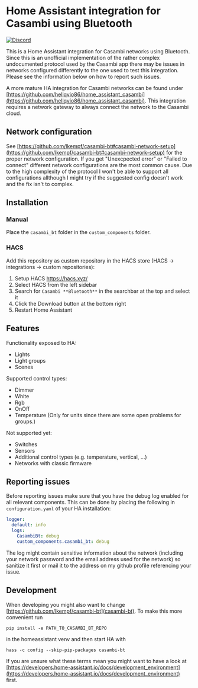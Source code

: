 # Home Assistant integration for Casambi using Bluetooth

[![Discord](https://img.shields.io/discord/1186445089317326888)](https://discord.gg/jgZVugfx)

This is a Home Assistant integration for Casambi networks using Bluetooth. Since this is an unofficial implementation of the rather complex undocumented protocol used by the Casambi app there may be issues in networks configured differently to the one used to test this integration.
Please see the information below on how to report such issues.

A more mature HA integration for Casambi networks can be found under [https://github.com/hellqvio86/home_assistant_casambi](https://github.com/hellqvio86/home_assistant_casambi). This integration requires a network gateway to always connect the network to the Casambi cloud.

## Network configuration

See [https://github.com/lkempf/casambi-bt#casambi-network-setup](https://github.com/lkempf/casambi-bt#casambi-network-setup) for the proper network configuration. If you get "Unexcpected error" or "Failed to connect" different network configurations are the most common cause. Due to the high complexity of the protocol I won't be able to support all configurations allthough I might try if the suggested config doesn't work and the fix isn't to complex.

## Installation

### Manual

Place the `casambi_bt` folder in the `custom_components` folder.

### HACS

Add this repository as custom repository in the HACS store (HACS -> integrations -> custom repositories):

1. Setup HACS https://hacs.xyz/
2. Select HACS from the left sidebar
3. Search for `Casambi **Bluetooth**` in the searchbar at the top and select it
4. Click the Download button at the bottom right
5. Restart Home Assistant

## Features

Functionality exposed to HA:
- Lights
- Light groups
- Scenes

Supported control types:
- Dimmer
- White
- Rgb
- OnOff
- Temperature (Only for units since there are some open problems for groups.)

Not supported yet:
- Switches
- Sensors
- Additional control types (e.g. temperature, vertical, ...)
- Networks with classic firmware

## Reporting issues

Before reporting issues make sure that you have the debug log enabled for all relevant components. This can be done by placing the following in `configuration.yaml` of your HA installation:

```yaml
logger:
  default: info
  logs:
    CasambiBt: debug
    custom_components.casambi_bt: debug
```

The log might contain sensitive information about the network (including your network password and the email address used for the network) so sanitize it first or mail it to the address on my github profile referencing your issue.

## Development

When developing you might also want to change [https://github.com/lkempf/casambi-bt](casambi-bt). To make this more convenient run
```
pip install -e PATH_TO_CASAMBI_BT_REPO
```
in the homeassistant venv and then start HA with
```
hass -c config --skip-pip-packages casambi-bt
```

If you are unsure what these terms mean you might want to have a look at [https://developers.home-assistant.io/docs/development_environment](https://developers.home-assistant.io/docs/development_environment) first.
